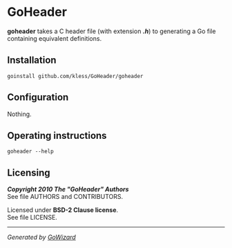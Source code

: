 GoHeader
========

**goheader** takes a C header file (with extension ***.h***) to generating a
Go file containing equivalent definitions.


## Installation

	goinstall github.com/kless/GoHeader/goheader


## Configuration

Nothing.


## Operating instructions

	goheader --help


## Licensing

***Copyright 2010  The "GoHeader" Authors***  
See file AUTHORS and CONTRIBUTORS.

Licensed under **BSD-2 Clause license**.  
See file LICENSE.


* * *
*Generated by [GoWizard](https://github.com/kless/GoWizard)*

